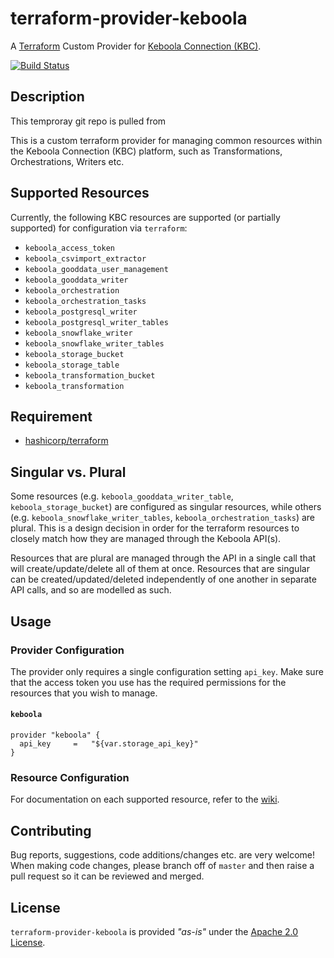 # terraform-provider-keboola

A [Terraform](https://www.terraform.io) Custom Provider for [Keboola Connection (KBC)](https://www.keboola.com).

[![Build Status](https://travis-ci.org/plmwong/terraform-provider-keboola.svg?branch=master)](https://travis-ci.org/plmwong/terraform-provider-keboola)

## Description

This temproray git repo is pulled from 

This is a custom terraform provider for managing common resources within the Keboola Connection (KBC) platform, such as Transformations, Orchestrations, Writers etc.

## Supported Resources

Currently, the following KBC resources are supported (or partially supported) for configuration via `terraform`:

* `keboola_access_token`
* `keboola_csvimport_extractor`
* `keboola_gooddata_user_management`
* `keboola_gooddata_writer`
* `keboola_orchestration`
* `keboola_orchestration_tasks`
* `keboola_postgresql_writer`
* `keboola_postgresql_writer_tables`
* `keboola_snowflake_writer`
* `keboola_snowflake_writer_tables`
* `keboola_storage_bucket`
* `keboola_storage_table`
* `keboola_transformation_bucket`
* `keboola_transformation`

## Requirement

* [hashicorp/terraform](https://github.com/hashicorp/terraform)


## Singular vs. Plural

Some resources (e.g. `keboola_gooddata_writer_table`, `keboola_storage_bucket`) are configured as singular resources, while others (e.g. `keboola_snowflake_writer_tables`, `keboola_orchestration_tasks`) are plural. This is a design decision in order for
the terraform resources to closely match how they are managed through the Keboola API(s).

Resources that are plural are managed through the API in a single call that will create/update/delete all of them at once.
Resources that are singular can be created/updated/deleted independently of one another in separate API calls, and so are modelled as such.

## Usage

### Provider Configuration

The provider only requires a single configuration setting `api_key`. Make sure that the access token you use has the required permissions
for the resources that you wish to manage.

#### `keboola`

```
provider "keboola" {
  api_key     =   "${var.storage_api_key}"
}
```

### Resource Configuration

For documentation on each supported resource, refer to the [wiki](https://github.com/plmwong/terraform-provider-keboola/wiki).

## Contributing

Bug reports, suggestions, code additions/changes etc. are very welcome! When making code changes, please branch off of `master` and then
raise a pull request so it can be reviewed and merged.

## License
`terraform-provider-keboola` is provided *"as-is"* under the [Apache 2.0 License](https://www.apache.org/licenses/LICENSE-2.0).
